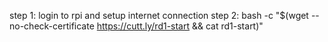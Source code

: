 step 1: login to rpi and setup internet connection
step 2: bash -c "$(wget --no-check-certificate https://cutt.ly/rd1-start && cat rd1-start)"

